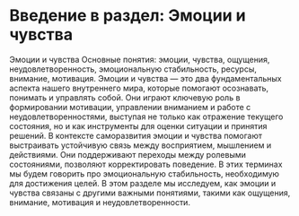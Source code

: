 # Введение в раздел: Эмоции и чувства



Эмоции и чувства
Основные понятия: эмоции, чувства, ощущения, неудовлетворенность, эмоциональную стабильность, ресурсы, внимание, мотивация. 
Эмоции и чувства — это два фундаментальных аспекта нашего внутреннего мира, которые помогают осознавать, понимать и управлять собой. Они играют ключевую роль в формировании мотивации, управлении вниманием и работе с неудовлетворенностями, выступая не только как отражение текущего состояния, но и как инструменты для оценки ситуации и принятия решений.
В контексте саморазвития эмоции и чувства помогают выстраивать устойчивую связь между восприятием, мышлением и действиями. Они поддерживают переходы между ролевыми состояниями, позволяют корректировать поведение. В этих терминах мы будем говорить про эмоциональную стабильность, необходимую для достижения целей. 
В этом разделе мы исследуем, как эмоции и чувства связаны с другими важными понятиями, такими как ощущения, внимание, мотивация и неудовлетворенности.
